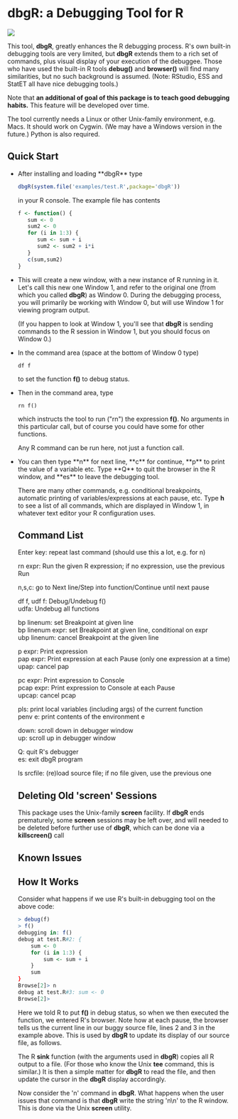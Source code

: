 
# dbgR:  a Debugging Tool for R
   
<img src = http://heather.cs.ucdavis.edu/debugRcartoon.png>

This tool, **dbgR**, 
greatly enhances the R debugging process.  R's own
built-in debugging tools are very limited, but **dbgR**
extends them to a rich set of commands, plus visual display of your
execution of the debuggee.  Those who have used the built-in R tools
**debug()** and **browser()** will find many similarities, but no such 
background is assumed.  (Note:  RStudio,
ESS and StatET all have nice debugging tools.)

Note that **an additional of goal of this package is to teach good
debugging habits.**  This feature will be developed over time.

The tool currently needs a Linux or other Unix-family environment, e.g. Macs. 
It should work on Cygwin.  (We may have a Windows version in the future.)
Python is also required.

## Quick Start

<UL>

<li> After installing and loading **dbgR** type

``` R
dbgR(system.file('examples/test.R',package='dbgR'))
```

in your R console.  The example file has contents

```R
f <- function() {
   sum <- 0
   sum2 <- 0
   for (i in 1:3) {
      sum <- sum + i
      sum2 <- sum2 + i*i
   }
   c(sum,sum2)
}
```
</li> </p> 

<li> 

This will create a new window, with a new instance of R running in it.
Let's call this new one Window 1, and refer to the original one (from
which you called **dbgR**) as Window 0.  During the debugging process,
you will primarily be working with Window 0, but will use Window 1 for
viewing program output.  

(If you happen to look at Window 1, you'll see that **dbgR** is sending
commands to the R session in Window 1, but you should focus on Window
0.) 

</li> </p> 

<li> In the command area (space at the bottom of Window 0 type)

```
df f
```

to set the function <strong>f()</strong> to debug status.  
</li> </p> 

<li> Then in the command area, type

```
rn f()
```

which instructs the tool to run ("rn") the expression **f()**.
No arguments in this particular call, but of course you could have 
some for other functions.  

Any R command can be run here, not just a function call.
</li> </p> 

<li> You can then type **n** for next line, **c** for continue, 
**p** to print the value of a variable etc. 
Type **Q** to quit the browser in the R window, and **es** to 
leave the debugging tool.
</li> </p> 

There are many other commands, e.g. conditional breakpoints, automatic
printing of variables/expressions at each pause, etc.  Type **h** to see
a list of all commands, which are displayed in Window 1, in whatever
text editor your R configuration uses.

## Command List

Enter key:  repeat last command (should use this a lot, e.g. for n)
  
rn expr:  Run the given R expression; if no expression, use the previous Run
  
n,s,c:  go to Next line/Step into function/Continue until next pause
  
df f, udf f:  Debug/Undebug f()
<br>udfa:  Undebug all functions
  
bp linenum:  set Breakpoint at given line
<br>bp linenum expr:  set Breakpoint at given line, conditional on expr
<br>ubp linenum:  cancel Breakpoint at the given line
  
p expr:  Print expression
<br>pap expr:  Print expression at each Pause (only one expression at a time)
<br>upap:  cancel pap
  
pc expr:  Print expression to Console
<br>pcap expr:  Print expression to Console at each Pause 
<br>upcap:  cancel pcap

pls: print local variables (including args) of the current function
<br>penv e: print contents of the environment e

down: scroll down in debugger window
<br>up: scroll up in debugger window
  
Q:  quit R's debugger
<br>es:  exit dbgR program
  
ls srcfile:  (re)load source file; if no file given, use the previous one

## Deleting Old 'screen' Sessions

This package uses the Unix-family **screen** facility.  If **dbgR** ends
prematurely, some **screen** sessions may be left over, and will needed
to be deleted before further use of **dbgR**, which can be done via a
**killscreen()** call

## Known Issues


## How It Works

Consider what happens if we use R's built-in debugging tool on the
above code:

```R
> debug(f)
> f()
debugging in: f()
debug at test.R#2: {
    sum <- 0
    for (i in 1:3) {
        sum <- sum + i
    }
    sum
}
Browse[2]> n
debug at test.R#3: sum <- 0
Browse[2]> 
```

Here we told R to put **f()** in debug status, so when we then executed the
function, we entered R's browser.  Note how at each pause, the browser 
tells us the current line in our buggy source file, lines 2 and 3 in the
example above.  This is used by **dbgR** to update its display of our
source file, as follows.

The R **sink** function (with the arguments used in **dbgR**) copies
all R output to a file.  (For those who know the Unix **tee** command,
this is similar.)  It is then a simple matter for **dbgR** to read the
file, and then update the cursor in the **dbgR** display accordingly.

Now consider the 'n' command in **dbgR**.  What happens when the
user issues that command is that **dbgR** write the string 'n\n' to
the R window.  This is done via the Unix **screen** utility.
